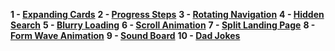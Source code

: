 **1 - [Expanding Cards](https://shidlikaty.github.io/SimpleProjects/1-Expanding%20cards/)**
**2 - [Progress Steps](https://shidlikaty.github.io/SimpleProjects/2%20-%20Progress%20Steps/)**
**3 - [Rotating Navigation](https://shidlikaty.github.io/SimpleProjects/3%20-%20Rotating%20Navigation/)**
**4 - [Hidden Search](https://shidlikaty.github.io/SimpleProjects/4%20-%20Hidden%20Search/)**
**5 - [Blurry Loading](https://shidlikaty.github.io/SimpleProjects/5%20-%20Blurry%20Loading/)**
**6 - [Scroll Animation](https://shidlikaty.github.io/SimpleProjects/6%20-%20Scroll%20Animation/)**
**7 - [Split Landing Page](https://shidlikaty.github.io/SimpleProjects/7%20-%20Split%20Landing%20Page/)**
**8 - [Form Wave Animation](https://shidlikaty.github.io/SimpleProjects/8%20-%20Form%20Wave%20Animation/)**
**9 - [Sound Board](https://shidlikaty.github.io/SimpleProjects/9%20-%20Sound%20Board/)**
**10 - [Dad Jokes](https://shidlikaty.github.io/SimpleProjects/10%20-%20Dad%20Jokes/)**